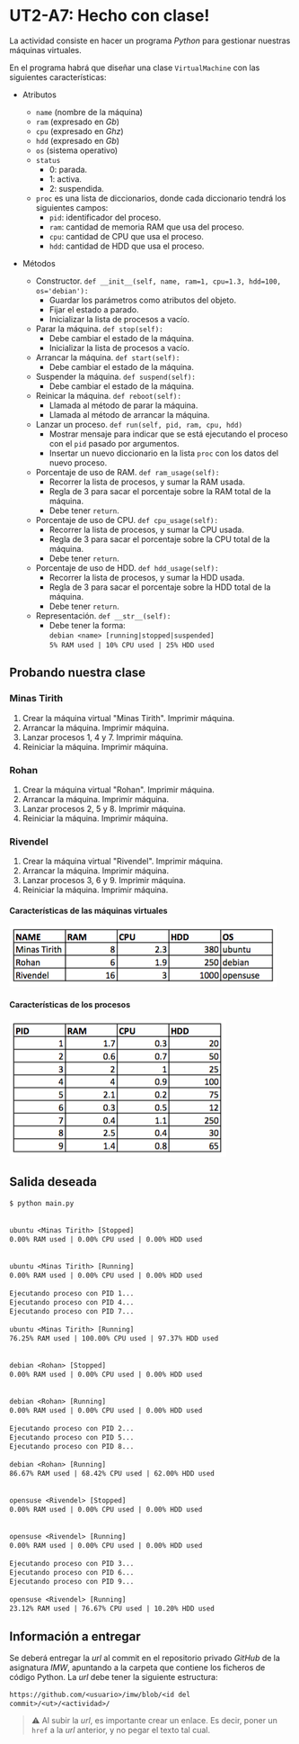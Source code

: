 # UT2-A7: Hecho con clase!

La actividad consiste en hacer un programa *Python* para gestionar nuestras máquinas virtuales.

En el programa habrá que diseñar una clase `VirtualMachine` con las siguientes características:

+ Atributos
    * `name` (nombre de la máquina)
    * `ram` (expresado en *Gb*)
    * `cpu` (expresado en *Ghz*)
    * `hdd` (expresado en *Gb*)
    * `os` (sistema operativo)
    * `status`
        - 0: parada.
        - 1: activa.
        - 2: suspendida.
    * `proc` es una lista de diccionarios, donde cada diccionario tendrá los siguientes campos:
        - `pid`: identificador del proceso.
        - `ram`: cantidad de memoria RAM que usa del proceso.
        - `cpu`: cantidad de CPU que usa el proceso.
        - `hdd`: cantidad de HDD que usa el proceso.

+ Métodos
    * Constructor. `def __init__(self, name, ram=1, cpu=1.3, hdd=100, os='debian'):`
        - Guardar los parámetros como atributos del objeto.
        - Fijar el estado a parado.
        - Inicializar la lista de procesos a vacío.
    * Parar la máquina. `def stop(self):`
        - Debe cambiar el estado de la máquina.
        - Inicializar la lista de procesos a vacío.
    * Arrancar la máquina. `def start(self):`
        - Debe cambiar el estado de la máquina.
    * Suspender la máquina. `def suspend(self):`
        - Debe cambiar el estado de la máquina.
    * Reinicar la máquina. `def reboot(self):`
        - Llamada al método de parar la máquina.
        - Llamada al método de arrancar la máquina.
    * Lanzar un proceso. `def run(self, pid, ram, cpu, hdd)`
        - Mostrar mensaje para indicar que se está ejecutando el proceso con el `pid` pasado por argumentos.
        - Insertar un nuevo diccionario en la lista `proc` con los datos del nuevo proceso.
    * Porcentaje de uso de RAM. `def ram_usage(self):`
        - Recorrer la lista de procesos, y sumar la RAM usada.
        - Regla de 3 para sacar el porcentaje sobre la RAM total de la máquina.
        - Debe tener `return`.
    * Porcentaje de uso de CPU. `def cpu_usage(self):`
        - Recorrer la lista de procesos, y sumar la CPU usada.
        - Regla de 3 para sacar el porcentaje sobre la CPU total de la máquina.
        - Debe tener `return`.
    * Porcentaje de uso de HDD. `def hdd_usage(self):`
        - Recorrer la lista de procesos, y sumar la HDD usada.
        - Regla de 3 para sacar el porcentaje sobre la HDD total de la máquina.
        - Debe tener `return`.
    * Representación. `def __str__(self):`
        - Debe tener la forma:  
        `debian <name> [running|stopped|suspended]`  
        `5% RAM used | 10% CPU used | 25% HDD used`

## Probando nuestra clase

### Minas Tirith

1. Crear la máquina virtual "Minas Tirith". Imprimir máquina.
2. Arrancar la máquina. Imprimir máquina.
3. Lanzar procesos 1, 4 y 7. Imprimir máquina.
4. Reiniciar la máquina. Imprimir máquina.

### Rohan

1. Crear la máquina virtual "Rohan". Imprimir máquina.
2. Arrancar la máquina. Imprimir máquina.
3. Lanzar procesos 2, 5 y 8. Imprimir máquina.
4. Reiniciar la máquina. Imprimir máquina.

### Rivendel

1. Crear la máquina virtual "Rivendel". Imprimir máquina.
2. Arrancar la máquina. Imprimir máquina.
3. Lanzar procesos 3, 6 y 9. Imprimir máquina.
4. Reiniciar la máquina. Imprimir máquina.

#### Características de las máquinas virtuales

![](img/info_maq_virtuales.png)

#### Características de los procesos

![](img/info_procesos.png)

## Salida deseada

~~~console
$ python main.py


ubuntu <Minas Tirith> [Stopped]
0.00% RAM used | 0.00% CPU used | 0.00% HDD used


ubuntu <Minas Tirith> [Running]
0.00% RAM used | 0.00% CPU used | 0.00% HDD used

Ejecutando proceso con PID 1...
Ejecutando proceso con PID 4...
Ejecutando proceso con PID 7...

ubuntu <Minas Tirith> [Running]
76.25% RAM used | 100.00% CPU used | 97.37% HDD used


debian <Rohan> [Stopped]
0.00% RAM used | 0.00% CPU used | 0.00% HDD used


debian <Rohan> [Running]
0.00% RAM used | 0.00% CPU used | 0.00% HDD used

Ejecutando proceso con PID 2...
Ejecutando proceso con PID 5...
Ejecutando proceso con PID 8...

debian <Rohan> [Running]
86.67% RAM used | 68.42% CPU used | 62.00% HDD used


opensuse <Rivendel> [Stopped]
0.00% RAM used | 0.00% CPU used | 0.00% HDD used


opensuse <Rivendel> [Running]
0.00% RAM used | 0.00% CPU used | 0.00% HDD used

Ejecutando proceso con PID 3...
Ejecutando proceso con PID 6...
Ejecutando proceso con PID 9...

opensuse <Rivendel> [Running]
23.12% RAM used | 76.67% CPU used | 10.20% HDD used

~~~

## Información a entregar

Se deberá entregar la *url* al commit en el repositorio privado *GitHub* de la asignatura *IMW*, apuntando a la carpeta que contiene los ficheros de código Python. La *url* debe tener la siguiente estructura:

```
https://github.com/<usuario>/imw/blob/<id del commit>/<ut>/<actividad>/
```

> ⚠️ Al subir la *url*, es importante crear un enlace. Es decir, poner un `href` a la *url* anterior, y no pegar el texto tal cual.
